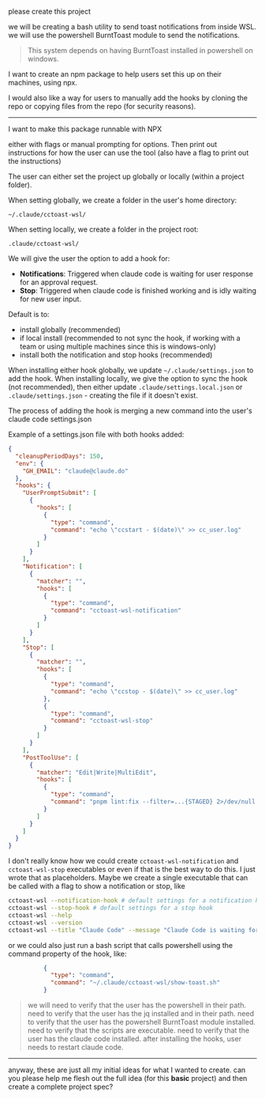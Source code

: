please create this project 

we will be creating a bash utility to send toast notifications from inside WSL. we will use the powershell BurntToast module to send the notifications.

> This system depends on having BurntToast installed in powershell on windows.

I want to create an npm package to help users set this up on their machines, using npx.

I would also like a way for users to manually add the hooks by cloning the repo or copying files from the repo (for security reasons).


---

I want to make this package runnable with NPX

either with flags or manual prompting for options. Then print out instructions for how the user can use the tool (also have a flag to print out the instructions)

The user can either set the project up globally or locally (within a project folder).

When setting globally, we create a folder in the user's home directory:

`~/.claude/cctoast-wsl/`

When setting locally, we create a folder in the project root:

`.claude/cctoast-wsl/`

We will give the user the option to add a hook for:
- **Notifications**: Triggered when claude code is waiting for user response for an approval request.
- **Stop**: Triggered when claude code is finished working and is idly waiting for new user input.

Default is to:
 - install globally (recommended)
 - if local install (recommended to not sync the hook, if working with a team or using multiple machines since this is windows-only)
 - install both the notification and stop hooks (recommended)






When installing either hook globally, we update `~/.claude/settings.json` to add the hook. When installing locally, we give the option to sync the hook (not recommended), then either update `.claude/settings.local.json` or `.claude/settings.json` - creating the file if it doesn't exist.

The process of adding the hook is merging a new command into the user's claude code settings.json

Example of a settings.json file with both hooks added:
```json
{
  "cleanupPeriodDays": 150,
  "env": {
    "GH_EMAIL": "claude@claude.do"
  },
  "hooks": {
    "UserPromptSubmit": [
      {
        "hooks": [
          {
            "type": "command",
            "command": "echo \"ccstart - $(date)\" >> cc_user.log"
          }
        ]
      }
    ],
    "Notification": [
      {
        "matcher": "",
        "hooks": [
          {
            "type": "command",
            "command": "cctoast-wsl-notification"
          }
        ]
      }
    ],
    "Stop": [
      {
        "matcher": "",
        "hooks": [
          {
            "type": "command",
            "command": "echo \"ccstop - $(date)\" >> cc_user.log"
          },
          {
            "type": "command",
            "command": "cctoast-wsl-stop"
          }
        ]
      }
    ],
    "PostToolUse": [
      {
        "matcher": "Edit|Write|MultiEdit",
        "hooks": [
          {
            "type": "command",
            "command": "pnpm lint:fix --filter=...{STAGED} 2>/dev/null || true"
          }
        ]
      }
    ]
  }
}
```


I don't really know how we could create `cctoast-wsl-notification` and `cctoast-wsl-stop` executables or even if that is the best way to do this. I just wrote that as placeholders. Maybe we create a single executable that can be called with a flag to show a notification or stop, like 

```bash
cctoast-wsl --notification-hook # default settings for a notification hook
cctoast-wsl --stop-hook # default settings for a stop hook
cctoast-wsl --help
cctoast-wsl --version
cctoast-wsl --title "Claude Code" --message "Claude Code is waiting for your response" --icon "~/.claude/cctoast-wsl/claude.png" --duration 5000 --sound "default" --attribution "Claude Code" --snoozable
```

or we could also just run a bash script that calls powershell using the command property of the hook, like:

```json
          {
            "type": "command",
            "command": "~/.claude/cctoast-wsl/show-toast.sh"
          }
```

 
> we will need to verify that the user has the powershell in their path.
> need to verify that the user has the jq installed and in their path.
> need to verify that the user has the powershell BurntToast module installed.
> need to verify that the scripts are executable.
> need to verify that the user has the claude code installed.
> after installing the hooks, user needs to restart claude code.

---

anyway, these are just all my initial ideas for what I wanted to create. can you please help me flesh out the full idea (for this **basic** project) and then create a complete project spec?